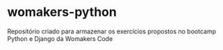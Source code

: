 # womakers-python
Repositório criado para armazenar os exercícios propostos no bootcamp Python e Django da Womakers Code
